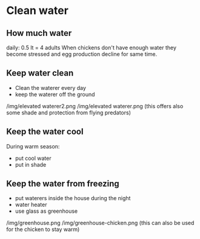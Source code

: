 # Clean water
## How much water
daily: 0.5 lt = 4 adults
When chickens don't have enough water they become stressed and egg production decline for same time.

## Keep water clean
- Clean the waterer every day
- keep the waterer off the ground

/img/elevated waterer2.png
/img/elevated waterer.png
(this offers also some shade and protection from flying predators)

## Keep the water cool
During warm season:

- put cool water
- put in shade

## Keep the water from freezing
- put waterers inside the house during the night
- water heater
- use glass as greenhouse

/img/greenhouse.png
/img/greenhouse-chicken.png
(this can also be used for the chicken to stay warm)